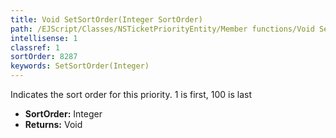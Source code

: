 ```yaml
---
title: Void SetSortOrder(Integer SortOrder)
path: /EJScript/Classes/NSTicketPriorityEntity/Member functions/Void SetSortOrder(Integer p_0)
intellisense: 1
classref: 1
sortOrder: 8287
keywords: SetSortOrder(Integer)
---
```



Indicates the sort order for this priority. 1 is first, 100 is last



* **SortOrder:** Integer
* **Returns:** Void


